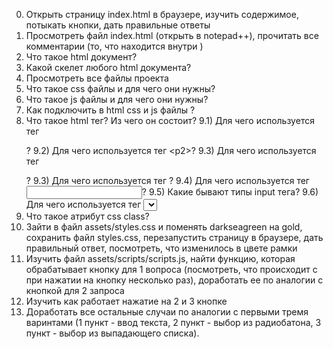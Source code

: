 0) Открыть страницу index.html в браузере, изучить содержимое, потыкать кнопки, дать правильные ответы
1) Просмотреть файл index.html (открыть в notepad++), прочитать все комментарии (то, что находится внутри <!-- -->)
2) Что такое html документ?
3) Какой скелет любого html документа?
4) Просмотреть все файлы проекта
5) Что такое css файлы и для чего они нужны?
6) Что такое js файлы и для чего они нужны?
7) Как подключить в html css и js файлы ?
8) Что такое html тег? Из чего он состоит?
9.1) Для чего используется тег <p>?
9.2) Для чего используется тег <р2>?
9.3) Для чего используется тег <div>?
9.3) Для чего используется тег <img>?
9.4) Для чего используется тег <input>?
9.5) Какие бывают типы input тега?
9.6) Для чего используется тег <select>?
9.7) Для чего используется тег <label>?
10) Что такое атрибут css class?
11) Зайти в файл assets/styles.css и поменять darkseagreen на gold, сохранить файл styles.css, перезапустить страницу в браузере, дать правильный ответ, посмотреть, что изменилось в цвете рамки
12) Изучить файл assets/scripts/scripts.js, найти функцию, 
которая обрабатывает кнопку для 1 вопроса (посмотреть, что происходит с при нажатии на кнопку несколько раз), 
доработать ее по аналогии с кнопкой для 2 запроса
13) Изучить как работает нажатие на 2 и 3 кнопке
14) Доработать все остальные случаи по аналогии с первыми тремя варинтами
(1 пункт - ввод текста, 2 пункт - выбор из радиобатона, 3 пункт - выбор из выпадающего списка).
